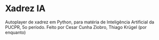 # Xadrez IA

Autoplayer de xadrez em Python, para matéria de Inteligência Artificial da PUCPR, 5o período.
Feito por Cesar Cunha Ziobro, Thiago Krügel (por enquanto)
